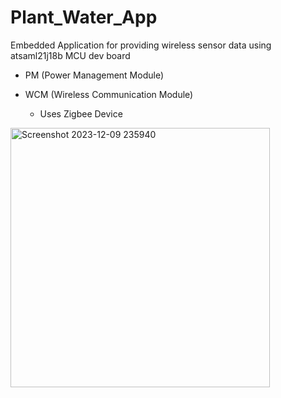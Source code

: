 # Plant_Water_App
Embedded Application for providing wireless sensor data using atsaml21j18b MCU dev board

- PM (Power Management Module)

- WCM (Wireless Communication Module)
  - Uses Zigbee Device

  

<img width="415" alt="Screenshot 2023-12-09 235940" src="https://github.com/Daayim/Plant_Water_App/assets/109987391/3a9af515-337d-43c4-afe3-ed48633dd2ef">
